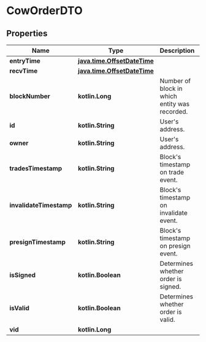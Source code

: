 
# CowOrderDTO

## Properties
Name | Type | Description | Notes
------------ | ------------- | ------------- | -------------
**entryTime** | [**java.time.OffsetDateTime**](java.time.OffsetDateTime.md) |  |  [optional]
**recvTime** | [**java.time.OffsetDateTime**](java.time.OffsetDateTime.md) |  |  [optional]
**blockNumber** | **kotlin.Long** | Number of block in which entity was recorded. |  [optional]
**id** | **kotlin.String** | User&#39;s address. |  [optional]
**owner** | **kotlin.String** | User&#39;s address. |  [optional]
**tradesTimestamp** | **kotlin.String** | Block&#39;s timestamp on trade event. |  [optional]
**invalidateTimestamp** | **kotlin.String** | Block&#39;s timestamp on invalidate event. |  [optional]
**presignTimestamp** | **kotlin.String** | Block&#39;s timestamp on presign event. |  [optional]
**isSigned** | **kotlin.Boolean** | Determines whether order is signed. |  [optional]
**isValid** | **kotlin.Boolean** | Determines whether order is valid. |  [optional]
**vid** | **kotlin.Long** |  |  [optional]



